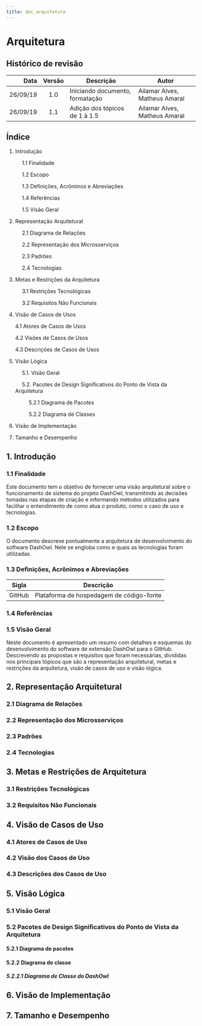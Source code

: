 ```yaml
---
title: doc_arquitetura
---
```


# Arquitetura

## Histórico de revisão


Data | Versão | Descrição | Autor
----: | :------: | --------- | -----
26/09/19 | 1.0 | Iniciando documento, formatação | Ailamar Alves, Matheus Amaral
26/09/19 | 1.1 | Adição dos tópicos de 1 à 1.5 | Ailamar Alves, Matheus Amaral

## Índice

1. Introdução </p>
  1.1 Finalidade </p>
  1.2 Escopo </p>
  1.3 Definições, Acrônimos e Abreviações </p>
  1.4 Referências </p>
  1.5 Visão Geral </p>
2. Representação Arquitetural </p>
  2.1 Diagrama de Relações </p>
  2.2 Representação dos Microsserviços </p>
  2.3 Padrões </p>
  2.4 Tecnologias </p>
3. Metas e Restrições da Arquitetura </p>
  3.1 Restrições Tecnológicas </p>
  3.2 Requisitos Não Funcionais </p>
4. Visão de Casos de Usos </p>
    4.1 Atores de Casos de Usos </p>
    4.2 Visões de Casos de Usos </p>
    4.3 Descrições de Casos de Usos </p>
5. Visão Lógica </p>
  5.1. Visão Geral </p>
  5.2. Pacotes de Design Significativos do Ponto de Vista da Arquitetura </p>
    5.2.1 Diagrama de Pacotes </p>
    5.2.2 Diagrama de Classes </p>
6. Visão de Implementação </p>
7. Tamanho e Desempenho </p>

## 1. Introdução

### 1.1 Finalidade
Este documento tem o objetivo de fornecer uma visão arquitetural sobre o funcionamento de sistema do projeto DashOwl, transmitindo as decisões tomadas  nas etapas de criação e informando métodos utilizados para facilitar o entendimento de como atua o produto, como o caso de uso e tecnologias. 

### 1.2 Escopo
O documento descreve pontualmente a arquitetura de desenvolvimento do software DashOwl. Nele se engloba como e quais as tecnologias foram utilizadas. 
	
### 1.3 Definições, Acrônimos e Abreviações

Sigla   | Descrição
:----:  | ---
GitHub  | Plataforma de hospedagem de código-fonte

### 1.4 Referências
	
### 1.5 Visão Geral
Neste documento é apresentado um resumo com detalhes e esquemas do desenvolvimento do software de extensão DashOwl para o GitHub. Descrevendo as propostas e requisitos que foram necessárias, divididas nos principais tópicos que são a representação arquitetural, metas e restrições da arquitetura, visão de casos de uso e visão lógica.

## 2. Representação Arquitetural

### 2.1 Diagrama de Relações

### 2.2 Representação dos Microsserviços

### 2.3 Padrões

### 2.4 Tecnologias

## 3. Metas e Restrições de Arquitetura

### 3.1 Restrições Tecnológicas

### 3.2 Requisitos Não Funcionais

## 4. Visão de Casos de Uso

### 4.1 Atores de Casos de Uso

### 4.2 Visão dos Casos de Uso

### 4.3 Descrições dos Casos de Uso

## 5. Visão Lógica

### 5.1 Visão Geral

### 5.2 Pacotes de Design Significativos do Ponto de Vista da Arquitetura

#### 5.2.1 Diagrama de pacotes

#### 5.2.2 Diagrama de classe

##### 5.2.2.1 Diagrama de Classe do DashOwl

## 6. Visão de Implementação

## 7. Tamanho e Desempenho









